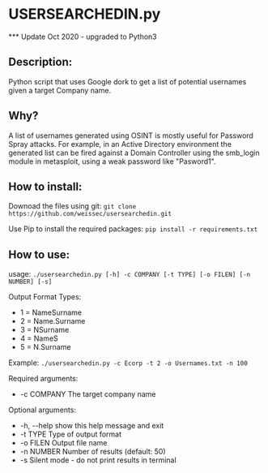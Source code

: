# USERSEARCHEDIN.py
     
*** Update Oct 2020 - upgraded to Python3


## Description:
Python script that uses Google dork to get a list of potential usernames given a target Company name.

Why?
------------------------
A list of usernames generated using OSINT is mostly useful for Password Spray attacks.
For example, in an Active Directory environment the generated list can be fired against a Domain Controller using the smb_login module in metasploit, using a weak password like "Pasword1".

How to install:
-------------------------
Downoad the files using git:
`git clone https://github.com/weissec/usersearchedin.git`

Use Pip to install the required packages:
`pip install -r requirements.txt`

How to use:
------------------------
usage: `./usersearchedin.py [-h] -c COMPANY [-t TYPE] [-o FILEN] [-n NUMBER] [-s]`

Output Format Types: 
* 1 = NameSurname
* 2 = Name.Surname
* 3 = NSurname
* 4 = NameS
* 5 = N.Surname

Example: `./usersearchedin.py -c Ecorp -t 2 -o Usernames.txt -n 100`

Required arguments:
 * -c COMPANY  The target company name

Optional arguments:
 * -h, --help  show this help message and exit
 * -t TYPE     Type of output format
 * -o FILEN    Output file name
 * -n NUMBER   Number of results (default: 50)
 * -s          Silent mode - do not print results in terminal

